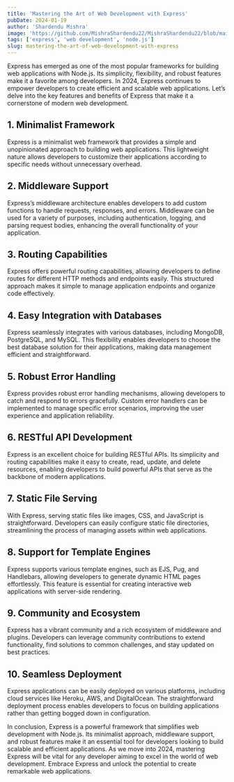 ```yaml
---
title: 'Mastering the Art of Web Development with Express'
pubDate: 2024-01-19
author: 'Shardendu Mishra'
image: 'https://github.com/MishraShardendu22/MishraShardendu22/blob/main/download.png?raw=true'
tags: ['express', 'web development', 'node.js']
slug: mastering-the-art-of-web-development-with-express
---
```


Express has emerged as one of the most popular frameworks for building web applications with Node.js. Its simplicity, flexibility, and robust features make it a favorite among developers. In 2024, Express continues to empower developers to create efficient and scalable web applications. Let’s delve into the key features and benefits of Express that make it a cornerstone of modern web development.

## **1. Minimalist Framework**

Express is a minimalist web framework that provides a simple and unopinionated approach to building web applications. This lightweight nature allows developers to customize their applications according to specific needs without unnecessary overhead.

## **2. Middleware Support**

Express’s middleware architecture enables developers to add custom functions to handle requests, responses, and errors. Middleware can be used for a variety of purposes, including authentication, logging, and parsing request bodies, enhancing the overall functionality of your application.

## **3. Routing Capabilities**

Express offers powerful routing capabilities, allowing developers to define routes for different HTTP methods and endpoints easily. This structured approach makes it simple to manage application endpoints and organize code effectively.

## **4. Easy Integration with Databases**

Express seamlessly integrates with various databases, including MongoDB, PostgreSQL, and MySQL. This flexibility enables developers to choose the best database solution for their applications, making data management efficient and straightforward.

## **5. Robust Error Handling**

Express provides robust error handling mechanisms, allowing developers to catch and respond to errors gracefully. Custom error handlers can be implemented to manage specific error scenarios, improving the user experience and application reliability.

## **6. RESTful API Development**

Express is an excellent choice for building RESTful APIs. Its simplicity and routing capabilities make it easy to create, read, update, and delete resources, enabling developers to build powerful APIs that serve as the backbone of modern applications.

## **7. Static File Serving**

With Express, serving static files like images, CSS, and JavaScript is straightforward. Developers can easily configure static file directories, streamlining the process of managing assets within web applications.

## **8. Support for Template Engines**

Express supports various template engines, such as EJS, Pug, and Handlebars, allowing developers to generate dynamic HTML pages effortlessly. This feature is essential for creating interactive web applications with server-side rendering.

## **9. Community and Ecosystem**

Express has a vibrant community and a rich ecosystem of middleware and plugins. Developers can leverage community contributions to extend functionality, find solutions to common challenges, and stay updated on best practices.

## **10. Seamless Deployment**

Express applications can be easily deployed on various platforms, including cloud services like Heroku, AWS, and DigitalOcean. The straightforward deployment process enables developers to focus on building applications rather than getting bogged down in configuration.

In conclusion, Express is a powerful framework that simplifies web development with Node.js. Its minimalist approach, middleware support, and robust features make it an essential tool for developers looking to build scalable and efficient applications. As we move into 2024, mastering Express will be vital for any developer aiming to excel in the world of web development. Embrace Express and unlock the potential to create remarkable web applications.